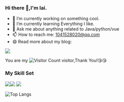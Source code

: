 
### Hi there 👋,I'm lai.

- 🔭 I’m currently working on something cool.
- 🌱 I’m currently learning Everything I like.
- 💬 Ask me about anything related to Java/python/vue
- 📫 How to reach me: 1041528020@qq.com
- 😄 Read more about my blog:

![](https://github-readme-stats.vercel.app/api?username=11k11k&show_icons=true&theme=transparent)

You are my ![Visitor Count](https://profile-counter.glitch.me/11k11k/count.svg) visitor,Thank You!:kissing_heart::kissing_heart:

### My Skill Set

![](https://img.shields.io/badge/Java-ED8B00?style=for-the-badge&logo=openjdk&logoColor=white)![](https://img.shields.io/badge/Python-3776AB?style=for-the-badge&logo=python&logoColor=white)
![](https://img.shields.io/badge/Vue.js-4FC08D?style=for-the-badge&logo=vue.js&logoColor=white)


![Top Langs](https://github-readme-stats.vercel.app/api/top-langs/?username=11k11k&layout=compact&theme=tokyonight)
